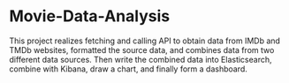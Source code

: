 # Movie-Data-Analysis
This project realizes fetching and calling API to obtain data from IMDb and TMDb websites, formatted the source data, and combines data from two different data sources. Then write the combined data into Elasticsearch, combine with Kibana, draw a chart, and finally form a dashboard.

